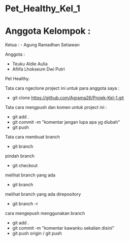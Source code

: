 # Pet_Healthy_Kel_1

# Anggota Kelompok :

Ketua : - Agung Ramadhan Setiawan

Anggota : 
- Teuku Aldie Aulia
- Afiifa Lhokseum Dwi Putri

Pet Healthy.

Tata cara ngeclone project ini untuk para anggota saya :

- git clone https://github.com/Agrama26/Projek-Kel-1.git

Tata cara mengpush dan komen untuk project ini :

- git add .
- git commit -m "komentar jangan lupa apa yg diubah"
- git push

Tata cara membuat branch

- git branch <nama branch kalian>

pindah branch

- git checkout <nama branch kalia>

melihat branch yang ada

- git branch

melihat branch yang ada direpository

- git branch -r

cara mengepush menggunakan branch

- git add .
- git commit -m "komentar kawanku sekalian disini"
- git push origin <nama branch kalian> / git push <nama branch kalian>
